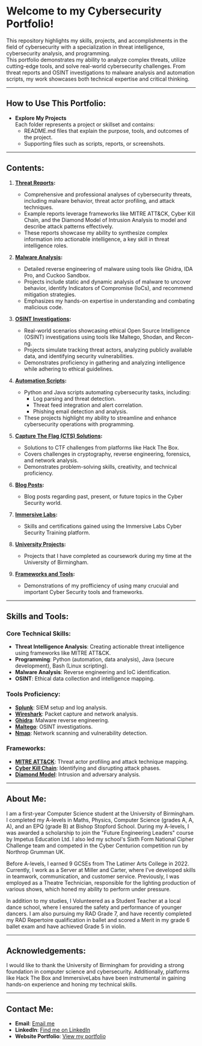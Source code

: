 # Welcome to my Cybersecurity Portfolio!

This repository highlights my skills, projects, and accomplishments in the field of cybersecurity with a specialization in threat intelligence, cybersecurity analysis, and programming.  
This portfolio demonstrates my ability to analyze complex threats, utilize cutting-edge tools, and solve real-world cybersecurity challenges. From threat reports and OSINT investigations to malware analysis and automation scripts, my work showcases both technical expertise and critical thinking.


---

## How to Use This Portfolio:
- **Explore My Projects**  
  Each folder represents a project or skillset and contains:
    - README.md files that explain the purpose, tools, and outcomes of the project.  
    - Supporting files such as scripts, reports, or screenshots.  


---

## Contents:
1. **[Threat Reports](./1.%20Threat%20Reports/):**
    - Comprehensive and professional analyses of cybersecurity threats, including malware behavior, threat actor profiling, and attack techniques.  
    - Example reports leverage frameworks like MITRE ATT&CK, Cyber Kill Chain, and the Diamond Model of Intrusion Analysis to model and describe attack patterns effectively.  
    - These reports showcase my ability to synthesize complex information into actionable intelligence, a key skill in threat intelligence roles.  

2. **[Malware Analysis](./2.%20Malware%20Analysis/):**
    - Detailed reverse engineering of malware using tools like Ghidra, IDA Pro, and Cuckoo Sandbox.  
    - Projects include static and dynamic analysis of malware to uncover behavior, identify Indicators of Compromise (IoCs), and recommend mitigation strategies.  
    - Emphasizes my hands-on expertise in understanding and combating malicious code.  

3. **[OSINT Investigations](./3.%20OSINT%20Investigations/):**
    - Real-world scenarios showcasing ethical Open Source Intelligence (OSINT) investigations using tools like Maltego, Shodan, and Recon-ng.  
    - Projects simulate tracking threat actors, analyzing publicly available data, and identifying security vulnerabilities.  
    - Demonstrates proficiency in gathering and analyzing intelligence while adhering to ethical guidelines.  

4. **[Automation Scripts](./4.%20Automation%20Scripts/):**
    - Python and Java scripts automating cybersecurity tasks, including:  
        - Log parsing and threat detection.  
        - Threat feed integration and alert correlation.  
        - Phishing email detection and analysis.  
    - These projects highlight my ability to streamline and enhance cybersecurity operations with programming.  

5. **[Capture The Flag (CTS) Solutions](./5.%20Capture%20The%20Flag%20(CTS)%20Solutions/):**
    - Solutions to CTF challenges from platforms like Hack The Box.  
    - Covers challenges in cryptography, reverse engineering, forensics, and network analysis.  
    - Demonstrates problem-solving skills, creativity, and technical proficiency.  

6. **[Blog Posts](./6.%20Blog%20Posts/):**
    - Blog posts regarding past, present, or future topics in the Cyber Security world.

8. **[Immersive Labs](./7.%20Immersive%20Labs/):**
    - Skills and certifications gained using the Immersive Labs Cyber Security Training platform.

8. **[University Projects](./8.%20University%20Projects/):**
    - Projects that I have completed as coursework during my time at the University of Birmingham.

10. **[Frameworks and Tools](./9.%20Frameworks%20and%20Tools/):**
     - Demonstrations of my profficiency of using many crucuial and important Cyber Security tools and frameworks.


---

## Skills and Tools:

### Core Technical Skills:
- **Threat Intelligence Analysis**: Creating actionable threat intelligence using frameworks like MITRE ATT&CK.  
- **Programming**: Python (automation, data analysis), Java (secure development), Bash (Linux scripting).  
- **Malware Analysis**: Reverse engineering and IoC identification.  
- **OSINT**: Ethical data collection and intelligence mapping.  

### Tools Proficiency:
- **[Splunk](./9.%20Frameworks%20and%20Tools/splunk/)**: SIEM setup and log analysis.  
- **[Wireshark](./9.%20Frameworks%20and%20Tools/wireshark/)**: Packet capture and network analysis.  
- **[Ghidra](./9.%20Frameworks%20and%20Tools/ghidra/)**: Malware reverse engineering.  
- **[Maltego](./9.%20Frameworks%20and%20Tools/maltego/)**: OSINT investigations.  
- **[Nmap](./9.%20Frameworks%20and%20Tools/nmap/)**: Network scanning and vulnerability detection.  

### Frameworks:
- **[MITRE ATT&CK](./9.%20Frameworks%20and%20Tools/mitre-attck/)**: Threat actor profiling and attack technique mapping.  
- **[Cyber Kill Chain](./9.%20Frameworks%20and%20Tools/cyber-kill-chain/)**: Identifying and disrupting attack phases.  
- **[Diamond Model](./9.%20Frameworks%20and%20Tools/diamond-model/)**: Intrusion and adversary analysis.  


---

## About Me:
I am a first-year Computer Science student at the University of Birmingham. I completed my A-levels in Maths, Physics, Computer Science (grades A, A, A), and an EPQ (grade B) at Bishop Stopford School. During my A-levels, I was awarded a scholarship to join the "Future Engineering Leaders" course by Impetus Education Ltd. I also led my school's Sixth Form National Cipher Challenge team and competed in the Cyber Centurion competition run by Northrop Grumman UK.  

Before A-levels, I earned 9 GCSEs from The Latimer Arts College in 2022.  
Currently, I work as a Server at Miller and Carter, where I’ve developed skills in teamwork, communication, and customer service. Previously, I was employed as a Theatre Technician, responsible for the lighting production of various shows, which honed my ability to perform under pressure.  

In addition to my studies, I Volunteered as a Student Teacher at a local dance school, where I ensured the safety and performance of younger dancers. I am also pursuing my RAD Grade 7, and have recently completed my RAD Repertoire qualification in ballet and scored a Merit in my grade 6 ballet exam and have achieved Grade 5 in violin.  


---

## Acknowledgements:
I would like to thank the University of Birmingham for providing a strong foundation in computer science and cybersecurity. Additionally, platforms like Hack The Box and ImmersiveLabs have been instrumental in gaining hands-on experience and honing my technical skills.


---

## Contact Me:
- **Email**: [Email me](mailto:elliothardywork@gmail.com?subject=CyberSecurityPortfolio)  
- **LinkedIn**: [Find me on LinkedIn](https://www.linkedin.com/in/elliot-anthony-hardy/)  
- **Website Portfolio**: [View my portfolio](https://portfolio.elliothardy.com)
